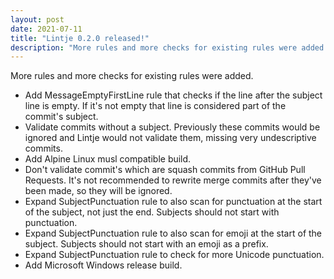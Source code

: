 ```yaml
---
layout: post
date: 2021-07-11
title: "Lintje 0.2.0 released!"
description: "More rules and more checks for existing rules were added."
---
```


More rules and more checks for existing rules were added.

- Add MessageEmptyFirstLine rule that checks if the line after the subject line
  is empty. If it's not empty that line is considered part of the commit's
  subject.
- Validate commits without a subject. Previously these commits would be ignored
  and Lintje would not validate them, missing very undescriptive commits.
- Add Alpine Linux musl compatible build.
- Don't validate commit's which are squash commits from GitHub Pull Requests.
  It's not recommended to rewrite merge commits after they've been made, so
  they will be ignored.
- Expand SubjectPunctuation rule to also scan for punctuation at the start of
  the subject, not just the end. Subjects should not start with punctuation.
- Expand SubjectPunctuation rule to also scan for emoji at the start of
  the subject. Subjects should not start with an emoji as a prefix.
- Expand SubjectPunctuation rule to check for more Unicode punctuation.
- Add Microsoft Windows release build.
